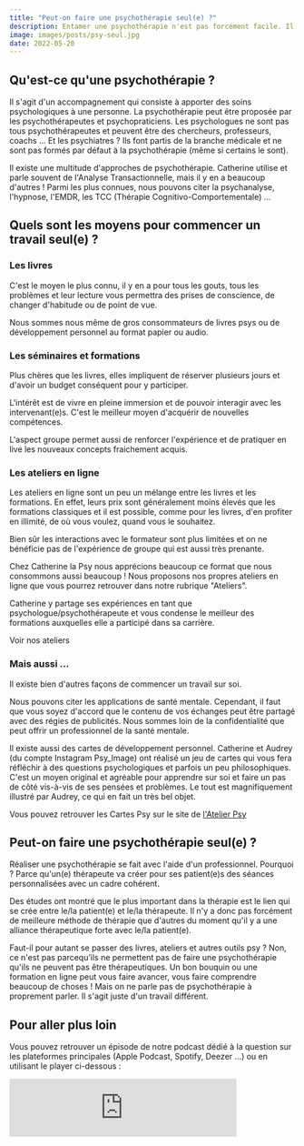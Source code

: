 ```yaml
---
title: "Peut-on faire une psychothérapie seul(e) ?"
description: Entamer une psychothérapie n'est pas forcément facile. Il faut sortir de sa zone de confort, ce qui n'est peut être difficile pour certain(e)s et trouver un psy qui convient. Il peut-être alors tentant de commencer un travail seul. Mais est-ce possible ?
image: images/posts/psy-seul.jpg
date: 2022-05-20
---
```


## Qu'est-ce qu'une psychothérapie ?

Il s'agit d'un accompagnement qui consiste à apporter des soins psychologiques à une personne. La psychothérapie peut être proposée par les psychothérapeutes et psychopraticiens. Les psychologues ne sont pas tous psychothérapeutes et peuvent être des chercheurs, professeurs, coachs ...
Et les psychiatres ? Ils font partis de la branche médicale et ne sont pas formés par défaut à la psychothérapie (même si certains le sont).

Il existe une multitude d'approches de psychothérapie. Catherine utilise et parle souvent de l'Analyse Transactionnelle, mais il y en a beaucoup d'autres ! Parmi les plus connues, nous pouvons citer la psychanalyse, l'hypnose, l'EMDR, les TCC (Thérapie Cognitivo-Comportementale) ...

## Quels sont les moyens pour commencer un travail seul(e) ?

### Les livres

C'est le moyen le plus connu, il y en a pour tous les gouts, tous les problèmes et leur lecture vous permettra des prises de conscience, de changer d'habitude ou de point de vue.

Nous sommes nous même de gros consommateurs de livres psys ou de développement personnel au format papier ou audio.

### Les séminaires et formations

Plus chères que les livres, elles impliquent de réserver plusieurs jours et d'avoir un budget conséquent pour y participer.

L'intérêt est de vivre en pleine immersion et de pouvoir interagir avec les intervenant(e)s. C'est le meilleur moyen d'acquérir de nouvelles compétences.

L'aspect groupe permet aussi de renforcer l'expérience et de pratiquer en live les nouveaux concepts fraichement acquis.

### Les ateliers en ligne

Les ateliers en ligne sont un peu un mélange entre les livres et les formations. En effet, leurs prix sont généralement moins élevés que les formations classiques et il est possible, comme pour les livres, d'en profiter en illimité, de où vous voulez, quand vous le souhaitez.

Bien sûr les interactions avec le formateur sont plus limitées et on ne bénéficie pas de l'expérience de groupe qui est aussi très prenante.

Chez Catherine la Psy nous apprécions beaucoup ce format que nous consommons aussi beaucoup ! Nous proposons nos propres ateliers en ligne que vous pourrez retrouver dans notre rubrique "Ateliers".

Catherine y partage ses expériences en tant que psychologue/psychothérapeute et vous condense le meilleur des formations auxquelles elle a participé dans sa carrière.

<link-btn text="light" color="primary" url="/ateliers" >Voir nos ateliers</link-btn>

### Mais aussi ...

Il existe bien d'autres façons de commencer un travail sur soi.

Nous pouvons citer les applications de santé mentale. Cependant, il faut que vous soyez d'accord que le contenu de vos échanges peut être partagé avec des régies de publicités. Nous sommes loin de la confidentialité que peut offrir un professionnel de la santé mentale.

Il existe aussi des cartes de développement personnel. Catherine et Audrey (du compte Instagram Psy_Image) ont réalisé un jeu de cartes qui vous fera réfléchir à des questions psychologiques et parfois un peu philosophiques. C'est un moyen original et agréable pour apprendre sur soi et faire un pas de côté vis-à-vis de ses pensées et problèmes. Le tout est magnifiquement illustré par Audrey, ce qui en fait un très bel objet.

Vous pouvez retrouver les Cartes Psy sur le site de [l'Atelier Psy](https://latelierpsy.com)

## Peut-on faire une psychothérapie seul(e) ?

Réaliser une psychothérapie se fait avec l'aide d'un professionnel. Pourquoi ? Parce qu'un(e) thérapeute va créer pour ses patient(e)s des séances personnalisées avec un cadre cohérent.

Des études ont montré que le plus important dans la thérapie est le lien qui se crée entre le/la patient(e) et le/la thérapeute.
Il n'y a donc pas forcément de meilleure méthode de thérapie que d'autres du moment qu'il y a une alliance thérapeutique forte avec le/la patient(e).

Faut-il pour autant se passer des livres, ateliers et autres outils psy ? Non, ce n'est pas parcequ’ils ne permettent pas de faire une psychothérapie qu'ils ne peuvent pas être thérapeutiques. Un bon bouquin ou une formation en ligne peut vous faire avancer, vous faire comprendre beaucoup de choses ! Mais on ne parle pas de psychothérapie à proprement parler. Il s'agit juste d'un travail différent.

## Pour aller plus loin

Vous pouvez retrouver un épisode de notre podcast dédié à la question sur les plateformes principales (Apple Podcast, Spotify, Deezer ...) ou en utilisant le player ci-dessous :

<iframe src="https://anchor.fm/catherine-la-psy/embed/episodes/Peut-on-faire-une-psychothrapie-sans-psy-e1grqja/a-a7ndbbh" height="102px" width="400px" frameborder="0" scrolling="no"></iframe>

